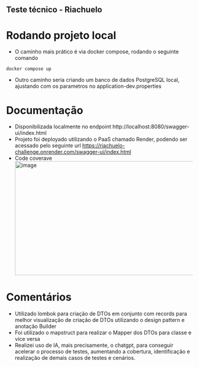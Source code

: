 ## Teste técnico - Riachuelo

# Rodando projeto local
* O caminho mais prático é via docker compose, rodando o seguinte comando
```
docker compose up
```
* Outro caminho seria criando um banco de dados PostgreSQL local, ajustando com os parametros no application-dev.properties

# Documentação
* Disponibilizada localmente no endpoint http://localhost:8080/swagger-ui/index.html
* Projeto foi deployado utilizando o PaaS chamado Render, podendo ser acessado pelo seguinte url https://riachuelo-challenge.onrender.com/swagger-ui/index.html
* Code coverave
  <img width="1470" height="307" alt="image" src="https://github.com/user-attachments/assets/39a0d72f-adc7-4fc9-9dd9-cce254f65ff3" />


# Comentários
* Utilizado lombok para criação de DTOs em conjunto com records para melhor visualização de criação de DTOs utilizando o design pattern e anotação Builder
* Foi utilizado o mapstruct para realizar o Mapper dos DTOs para classe e vice versa
* Realizei uso de IA, mais precisamente, o chatgpt, para conseguir acelerar o processo de testes, aumentando a cobertura, identificação e realização de demais casos de testes e cenários.
